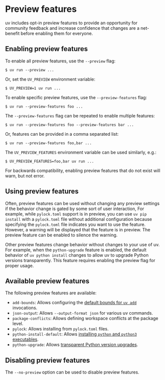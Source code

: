 # Preview features

uv includes opt-in preview features to provide an opportunity for community feedback and increase
confidence that changes are a net-benefit before enabling them for everyone.

## Enabling preview features

To enable all preview features, use the `--preview` flag:

```console
$ uv run --preview ...
```

Or, set the `UV_PREVIEW` environment variable:

```console
$ UV_PREVIEW=1 uv run ...
```

To enable specific preview features, use the `--preview-features` flag:

```console
$ uv run --preview-features foo ...
```

The `--preview-features` flag can be repeated to enable multiple features:

```console
$ uv run --preview-features foo --preview-features bar ...
```

Or, features can be provided in a comma separated list:

```console
$ uv run --preview-features foo,bar ...
```

The `UV_PREVIEW_FEATURES` environment variable can be used similarly, e.g.:

```console
$ UV_PREVIEW_FEATURES=foo,bar uv run ...
```

For backwards compatibility, enabling preview features that do not exist will warn, but not error.

## Using preview features

Often, preview features can be used without changing any preview settings if the behavior change is
gated by some sort of user interaction, For example, while `pylock.toml` support is in preview, you
can use `uv pip install` with a `pylock.toml` file without additional configuration because
specifying the `pylock.toml` file indicates you want to use the feature. However, a warning will be
displayed that the feature is in preview. The preview feature can be enabled to silence the warning.

Other preview features change behavior without changes to your use of uv. For example, when the
`python-upgrade` feature is enabled, the default behavior of `uv python install` changes to allow uv
to upgrade Python versions transparently. This feature requires enabling the preview flag for proper
usage.

## Available preview features

The following preview features are available:

- `add-bounds`: Allows configuring the
  [default bounds for `uv add`](../reference/settings.md#add-bounds) invocations.
- `json-output`: Allows `--output-format json` for various uv commands.
- `package-conflicts`: Allows defining workspace conflicts at the package level.
- `pylock`: Allows installing from `pylock.toml` files.
- `python-install-default`: Allows
  [installing `python` and `python3` executables](./python-versions.md#installing-python-executables).
- `python-upgrade`: Allows
  [transparent Python version upgrades](./python-versions.md#upgrading-python-versions).

## Disabling preview features

The `--no-preview` option can be used to disable preview features.
